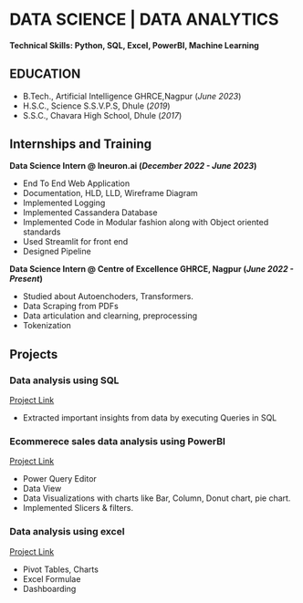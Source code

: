 # DATA SCIENCE | DATA ANALYTICS

#### Technical Skills: Python, SQL, Excel, PowerBI, Machine Learning

## EDUCATION
- B.Tech., Artificial Intelligence GHRCE,Nagpur (_June 2023_)								       		
- H.S.C., Science	S.S.V.P.S, Dhule (_2019_)	 			        		
- S.S.C., Chavara High School, Dhule (_2017_)

## Internships and Training
**Data Science Intern @ Ineuron.ai (_December 2022 - June 2023_)**
- End To End Web Application
- Documentation, HLD, LLD, Wireframe Diagram
- Implemented Logging
- Implemented Cassandera Database
- Implemented Code in Modular fashion along with Object oriented standards
- Used Streamlit for front end
- Designed Pipeline


**Data Science Intern @ Centre of Excellence GHRCE, Nagpur (_June 2022 - Present_)**
- Studied about Autoenchoders, Transformers.
- Data Scraping from PDFs
- Data articulation and clearning, preprocessing
- Tokenization

## Projects

### Data analysis using SQL
[Project Link](https://github.com/RohitChitte/Music_Store_Data_Analalysis)
- Extracted important insights from data by executing Queries in SQL

### Ecommerece sales data analysis using PowerBI
[Project Link](https://github.com/RohitChitte/Ecommerce-Sales-Data-analysis-using-Power-BI)
- Power Query Editor
- Data View
- Data Visualizations with charts like Bar, Column, Donut chart, pie chart.
- Implemented Slicers & filters.

<!--[EEG Band Discovery](/assets/img/eeg_band_discovery.jpeg) -->

### Data analysis using excel
[Project Link](https://github.com/RohitChitte/Sales-Data-analysis-using-Excel)
- Pivot Tables, Charts
- Excel Formulae
- Dashboarding

<!--[Bike Study](/assets/img/bike_study.jpeg)-->

